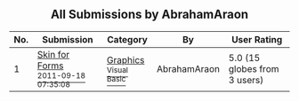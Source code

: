 ﻿<div align="center">

## All Submissions by AbrahamAraon

</div>

No.  | Submission | Category | By   | User Rating
---- | ---------- | -------- | ---- | -----------
1 | [Skin for Forms<br /><sup>2011-09-18 07:35:08</sup>](https://github.com/Planet-Source-Code/abrahamaraon-skin-for-forms__1-74106) | [Graphics<br /><sup>Visual Basic</sup>](../ByCategory/graphics__1-46.md) | AbrahamAraon | 5.0 (15 globes from 3 users)
